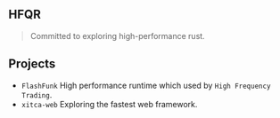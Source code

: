 ## HFQR

> Committed to exploring high-performance rust.

## Projects

- `FlashFunk` High performance runtime which used by `High Frequency Trading`.
- `xitca-web` Exploring the fastest web framework.